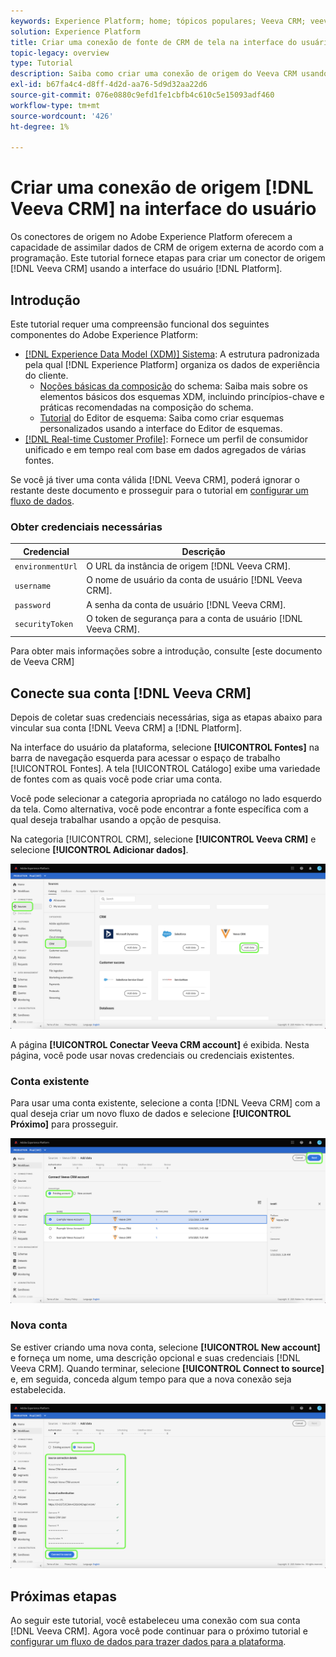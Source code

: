 ```yaml
---
keywords: Experience Platform; home; tópicos populares; Veeva CRM; veeva
solution: Experience Platform
title: Criar uma conexão de fonte de CRM de tela na interface do usuário
topic-legacy: overview
type: Tutorial
description: Saiba como criar uma conexão de origem do Veeva CRM usando a interface do usuário do Adobe Experience Platform.
exl-id: b67fa4c4-d8ff-4d2d-aa76-5d9d32aa22d6
source-git-commit: 076e0880c9efd1fe1cbfb4c610c5e15093adf460
workflow-type: tm+mt
source-wordcount: '426'
ht-degree: 1%

---
```


# Criar uma conexão de origem [!DNL Veeva CRM] na interface do usuário

Os conectores de origem no Adobe Experience Platform oferecem a capacidade de assimilar dados de CRM de origem externa de acordo com a programação. Este tutorial fornece etapas para criar um conector de origem [!DNL Veeva CRM] usando a interface do usuário [!DNL Platform].

## Introdução

Este tutorial requer uma compreensão funcional dos seguintes componentes do Adobe Experience Platform:

* [[!DNL Experience Data Model (XDM)] Sistema](../../../../../xdm/home.md): A estrutura padronizada pela qual  [!DNL Experience Platform] organiza os dados de experiência do cliente.
   * [Noções básicas da composição](../../../../../xdm/schema/composition.md) do schema: Saiba mais sobre os elementos básicos dos esquemas XDM, incluindo princípios-chave e práticas recomendadas na composição do schema.
   * [Tutorial](../../../../../xdm/tutorials/create-schema-ui.md) do Editor de esquema: Saiba como criar esquemas personalizados usando a interface do Editor de esquemas.
* [[!DNL Real-time Customer Profile]](../../../../../profile/home.md): Fornece um perfil de consumidor unificado e em tempo real com base em dados agregados de várias fontes.

Se você já tiver uma conta válida [!DNL Veeva CRM], poderá ignorar o restante deste documento e prosseguir para o tutorial em [configurar um fluxo de dados](../../dataflow/crm.md).

### Obter credenciais necessárias

| Credencial | Descrição |
| ---------- | ----------- |
| `environmentUrl` | O URL da instância de origem [!DNL Veeva CRM]. |
| `username` | O nome de usuário da conta de usuário [!DNL Veeva CRM]. |
| `password` | A senha da conta de usuário [!DNL Veeva CRM]. |
| `securityToken` | O token de segurança para a conta de usuário [!DNL Veeva CRM]. |

Para obter mais informações sobre a introdução, consulte [este documento de Veeva CRM]

## Conecte sua conta [!DNL Veeva CRM]

Depois de coletar suas credenciais necessárias, siga as etapas abaixo para vincular sua conta [!DNL Veeva CRM] a [!DNL Platform].

Na interface do usuário da plataforma, selecione **[!UICONTROL Fontes]** na barra de navegação esquerda para acessar o espaço de trabalho [!UICONTROL Fontes]. A tela [!UICONTROL Catálogo] exibe uma variedade de fontes com as quais você pode criar uma conta.

Você pode selecionar a categoria apropriada no catálogo no lado esquerdo da tela. Como alternativa, você pode encontrar a fonte específica com a qual deseja trabalhar usando a opção de pesquisa.

Na categoria [!UICONTROL CRM], selecione **[!UICONTROL Veeva CRM]** e selecione **[!UICONTROL Adicionar dados]**.

![catálogo](../../../../images/tutorials/create/veeva/catalog.png)

A página **[!UICONTROL Conectar Veeva CRM account]** é exibida. Nesta página, você pode usar novas credenciais ou credenciais existentes.

### Conta existente

Para usar uma conta existente, selecione a conta [!DNL Veeva CRM] com a qual deseja criar um novo fluxo de dados e selecione **[!UICONTROL Próximo]** para prosseguir.

![existente](../../../../images/tutorials/create/veeva/existing.png)

### Nova conta

Se estiver criando uma nova conta, selecione **[!UICONTROL New account]** e forneça um nome, uma descrição opcional e suas credenciais [!DNL Veeva CRM]. Quando terminar, selecione **[!UICONTROL Connect to source]** e, em seguida, conceda algum tempo para que a nova conexão seja estabelecida.

![novo](../../../../images/tutorials/create/veeva/new.png)

## Próximas etapas

Ao seguir este tutorial, você estabeleceu uma conexão com sua conta [!DNL Veeva CRM]. Agora você pode continuar para o próximo tutorial e [configurar um fluxo de dados para trazer dados para a plataforma](../../dataflow/crm.md).
